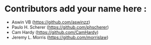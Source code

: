 # Contributors add your name here :

- Aswin VB (https://github.com/aswinzz)
- Paulo H. Scherer (https://github.com/phscherer)
- Cam Hardy (https://github.com/CamHardy)
- Jeremy L. Morris (https://github.com/morrislaw)

